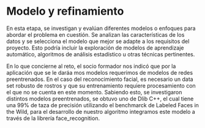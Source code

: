 # Modelo y refinamiento

En esta etapa, se investigan y evalúan diferentes modelos o enfoques para abordar el problema en cuestión. Se analizan las características de los datos y se selecciona el modelo que mejor se adapte a los requisitos del proyecto. Esto podría incluir la exploración de modelos de aprendizaje automático, algoritmos de análisis estadístico u otras técnicas pertinentes.

En lo que concierne al reto, el socio formador nos indicó que por la aplicación que se le daráa mos modelos requerimos de modelos de redes preentrenados. En el caso del reconocimiento facial, es necesario un data set robusto de rostros y que su entrenamiento requiere procesamiento con el que no se cuenta en este momento. Sabiendo esto, se investigaron distintos modelos preentrenados, se obtuvo uno de Dlib C++, el cual tiene una 99% de taza de precisión utilizando el benchmarck de Labeled Faces in the Wild, para el desarrollo de nuestro algoritmo integramos este modelo a través de la librería face_recognition.